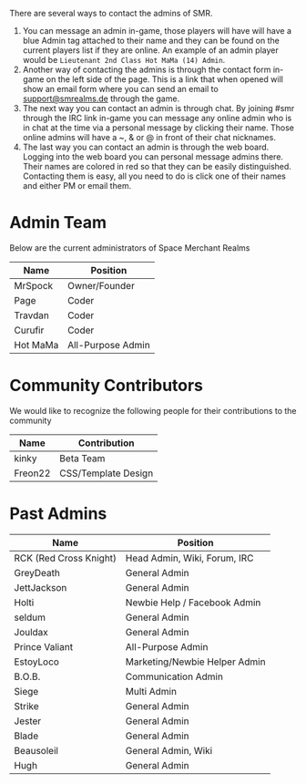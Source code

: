 <!-- TITLE: Contact Us -->
<!-- SUBTITLE: A quick summary of  -->

There are several ways to contact the admins of SMR.
1. You can message an admin in-game, those players will have will have a blue Admin tag attached to their name and they can be found on the current players list if they are online. An example of an admin player would be `Lieutenant 2nd Class Hot MaMa (14) Admin`.
2. Another way of contacting the admins is through the contact form in-game on the left side of the page. This is a link that when opened will show an email form where you can send an email to support@smrealms.de through the game.
3. The next way you can contact an admin is through chat. By joining #smr through the IRC link in-game you can message any online admin who is in chat at the time via a personal message by clicking their name. Those online admins will have a ~, & or @ in front of their chat nicknames.
4. The last way you can contact an admin is through the web board. Logging into the web board you can personal message admins there. Their names are colored in red so that they can be easily distinguished. Contacting them is easy, all you need to do is click one of their names and either PM or email them.

# Admin Team
Below are the current administrators of Space Merchant Realms

| Name	| Position |
| --- | --- |
| MrSpock	 | Owner/Founder |
| Page |	Coder |
| Travdan |  Coder |
| Curufir |	Coder |
| Hot MaMa |  All-Purpose Admin |


# Community Contributors

We would like to recognize the following people for their contributions to the community

| Name |	Contribution |
| --- | --- |
| kinky	 | Beta Team |
| Freon22	 | CSS/Template Design |

# Past Admins

| Name	| Position |
| --- | --- |
| RCK (Red Cross Knight)	| Head Admin, Wiki, Forum, IRC |
| GreyDeath	| General Admin |
| JettJackson	| General Admin |
| Holti	| Newbie Help / Facebook Admin |
| seldum	| General Admin |
| Jouldax	| General Admin |
| Prince Valiant	| All-Purpose Admin |
| EstoyLoco	| Marketing/Newbie Helper Admin |
| B.O.B.	|  Communication Admin |
| Siege	| Multi Admin |
| Strike	| General Admin |
| Jester	| General Admin |
| Blade	| General Admin |
| Beausoleil	| General Admin, Wiki |
| Hugh |	General Admin |